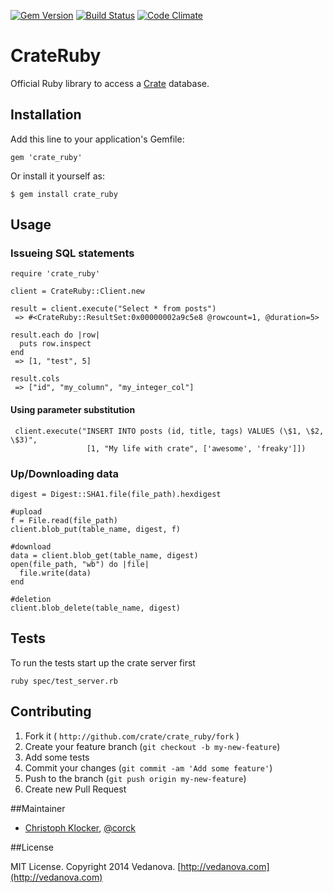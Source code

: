 [![Gem Version](https://badge.fury.io/rb/crate_ruby.svg)](http://badge.fury.io/rb/crate_ruby)
[![Build Status](https://travis-ci.org/crate/crate_ruby.svg?branch=master)](https://travis-ci.org/crate/crate_ruby)
[![Code Climate](https://codeclimate.com/github/crate/crate_ruby.png)](https://codeclimate.com/github/crate/crate_ruby)


# CrateRuby

Official Ruby library to access a [Crate](http://crate.io) database.

## Installation

Add this line to your application's Gemfile:

    gem 'crate_ruby'

Or install it yourself as:

    $ gem install crate_ruby

## Usage

### Issueing SQL statements
    require 'crate_ruby'

    client = CrateRuby::Client.new

    result = client.execute("Select * from posts")
     => #<CrateRuby::ResultSet:0x00000002a9c5e8 @rowcount=1, @duration=5>

    result.each do |row|
      puts row.inspect
    end
     => [1, "test", 5]

    result.cols
     => ["id", "my_column", "my_integer_col"]
     
     
#### Using parameter substitution
     
     client.execute("INSERT INTO posts (id, title, tags) VALUES (\$1, \$2, \$3)",
                     [1, "My life with crate", ['awesome', 'freaky']])

### Up/Downloading data
    digest = Digest::SHA1.file(file_path).hexdigest

    #upload
    f = File.read(file_path)
    client.blob_put(table_name, digest, f)

    #download
    data = client.blob_get(table_name, digest)
    open(file_path, "wb") do |file|
      file.write(data)
    end

    #deletion
    client.blob_delete(table_name, digest)

## Tests

To run the tests start up the crate server first

    ruby spec/test_server.rb

## Contributing

1. Fork it ( `http://github.com/crate/crate_ruby/fork` )
2. Create your feature branch (`git checkout -b my-new-feature`)
3. Add some tests
4. Commit your changes (`git commit -am 'Add some feature'`)
5. Push to the branch (`git push origin my-new-feature`)
6. Create new Pull Request

##Maintainer

* [Christoph Klocker](http://www.vedanova.com), [@corck](http://www.twitter.com/corck)

##License

MIT License. Copyright 2014 Vedanova. [http://vedanova.com](http://vedanova.com)

